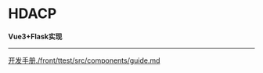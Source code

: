# HDACP
**Vue3+Flask实现**
***
[开发手册./front/ttest/src/components/guide.md](./front/ttest/src/components/guide.md)